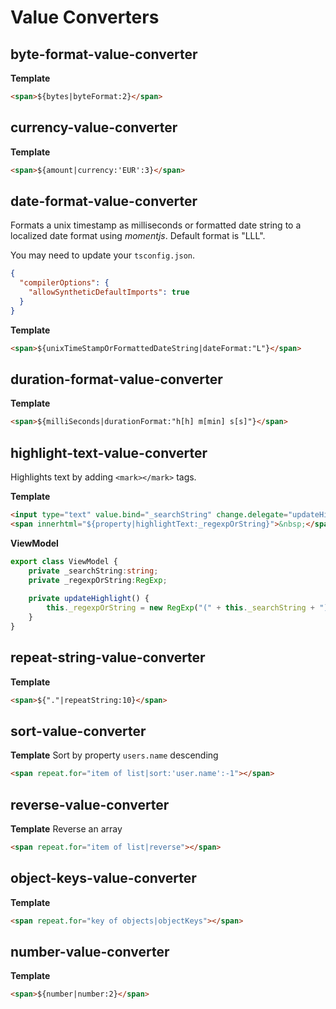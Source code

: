 # Value Converters

## byte-format-value-converter

**Template**
```html
<span>${bytes|byteFormat:2}</span>
```

## currency-value-converter
**Template**
```html
<span>${amount|currency:'EUR':3}</span>
```

## date-format-value-converter

Formats a unix timestamp as milliseconds or formatted date string to a localized date format using *momentjs*.
Default format is "LLL".

You may need to update your `tsconfig.json`.
```json
{
  "compilerOptions": {
    "allowSyntheticDefaultImports": true
  }
}
```

**Template**
```html
<span>${unixTimeStampOrFormattedDateString|dateFormat:"L"}</span>
```

## duration-format-value-converter

**Template**
```html
<span>${milliSeconds|durationFormat:"h[h] m[min] s[s]"}</span>
```

## highlight-text-value-converter

Highlights text by adding `<mark></mark>` tags.

**Template**
```html
<input type="text" value.bind="_searchString" change.delegate="updateHighlight()"/>
<span innerhtml="${property|highlightText:_regexpOrString}">&nbsp;</span>
```

**ViewModel**
```typescript
export class ViewModel {
    private _searchString:string;
    private _regexpOrString:RegExp;
    
    private updateHighlight() {
        this._regexpOrString = new RegExp("(" + this._searchString + ")", "ig");
    }
}
```

## repeat-string-value-converter
**Template**
```html
<span>${"."|repeatString:10}</span>
```

## sort-value-converter
**Template**
Sort by property `users.name` descending
```html
<span repeat.for="item of list|sort:'user.name':-1"></span>
```

## reverse-value-converter
**Template**
Reverse an array
```html
<span repeat.for="item of list|reverse"></span>
```

## object-keys-value-converter
**Template**
```html
<span repeat.for="key of objects|objectKeys"></span>
```

## number-value-converter
**Template**
```html
<span>${number|number:2}</span>
```
